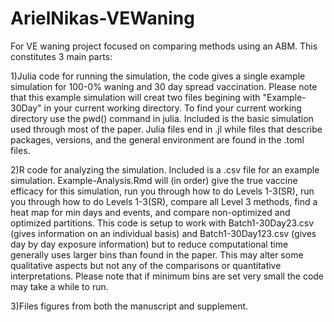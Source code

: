 # ArielNikas-VEWaning
For VE waning project focused on comparing methods using an ABM. This constitutes 3 main parts:

1)Julia code for running the simulation, the code gives a single example simulation for 100-0% waning and 30 day spread vaccination. Please note that this example simulation will creat two files begining with "Example-30Day" in your current working directory. To find your current working directory use the pwd() command in julia.  Included is the basic simulation used through most of the paper. Julia files end in .jl while files that describe packages, versions, and the general environment are found in the .toml files. 

2)R code for analyzing the simulation. Included is a .csv file for an example simulation. Example-Analysis.Rmd will (in order) give the true vaccine efficacy for this simulation, run you through how to do Levels 1-3(SR), run you through how to do Levels 1-3(SR), compare all Level 3 methods, find a heat map for min days and events, and compare non-optimized and optimized partitions. This code is setup to work with Batch1-30Day23.csv (gives information on an individual basis) and Batch1-30Day123.csv (gives day by day exposure information) but to reduce computational time generally uses larger bins than found in the paper. This may alter some qualitative aspects but not any of the comparisons or quantitative interpretations. Please note that if minimum bins are set very small the code may take a while to run.

3)Files figures from both the manuscript and supplement.
